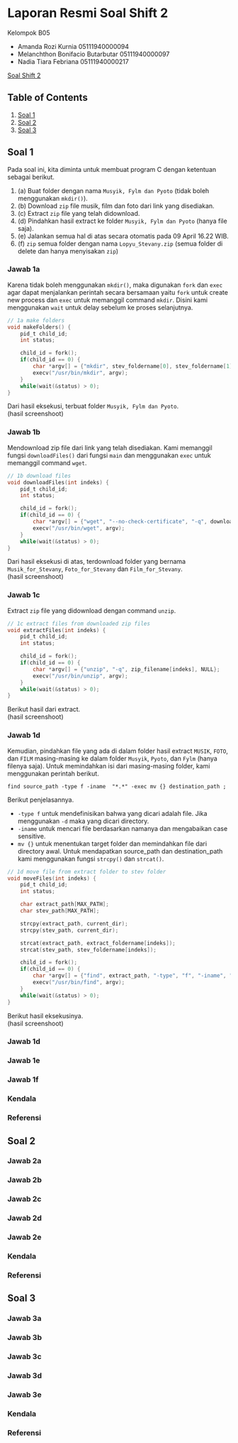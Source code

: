 # Laporan Resmi Soal Shift 2
Kelompok B05
* Amanda Rozi Kurnia 05111940000094
* Melanchthon Bonifacio Butarbutar 05111940000097
* Nadia Tiara Febriana 05111940000217

[Soal Shift 2](https://docs.google.com/document/d/121ZqwL7KXiKy3YpQgP6INuYlb4969WOj1GlZ9umO65w/edit)

## Table of Contents
1. [Soal 1](#soal1)
2. [Soal 2](#soal2)
3. [Soal 3](#soal3)

<a name="soal1"></a>
## Soal 1
Pada soal ini, kita diminta untuk membuat program C dengan ketentuan sebagai berikut.
1. (a) Buat folder dengan nama ```Musyik, Fylm dan Pyoto``` (tidak boleh menggunakan ```mkdir()```).
2. (b) Download ```zip``` file musik, film dan foto dari link yang disediakan.
3. (c) Extract ```zip``` file yang telah didownload.
4. (d) Pindahkan hasil extract ke folder ```Musyik, Fylm dan Pyoto``` (hanya file saja).
5. (e) Jalankan semua hal di atas secara otomatis pada 09 April 16.22 WIB.
6. (f) ```zip``` semua folder dengan nama ```Lopyu_Stevany.zip``` (semua folder di delete dan hanya menyisakan ```zip```)

### Jawab 1a
Karena tidak boleh menggunakan ```mkdir()```, maka digunakan ```fork``` dan ```exec``` agar dapat menjalankan perintah secara bersamaan yaitu ```fork``` untuk create new process dan ```exec``` untuk memanggil command ```mkdir```. Disini kami menggunakan ```wait``` untuk delay sebelum ke proses selanjutnya.
```c
// 1a make folders
void makeFolders() {
    pid_t child_id;
    int status;

    child_id = fork();
    if(child_id == 0) {
        char *argv[] = {"mkdir", stev_foldername[0], stev_foldername[1], stev_foldername[2], NULL};
        execv("/usr/bin/mkdir", argv);
    }
    while(wait(&status) > 0);
}
```
Dari hasil eksekusi, terbuat folder ```Musyik, Fylm dan Pyoto```. <br>
(hasil screenshoot)

### Jawab 1b
Mendownload zip file dari link yang telah disediakan. Kami memanggil fungsi ```downloadFiles()``` dari fungsi ```main``` dan menggunakan ```exec``` untuk memanggil command ```wget```.
```c
// 1b download files
void downloadFiles(int indeks) {
    pid_t child_id;
    int status;

    child_id = fork();
    if(child_id == 0) {
        char *argv[] = {"wget", "--no-check-certificate", "-q", download_link[indeks], "-O", zip_filename[indeks], NULL};
        execv("/usr/bin/wget", argv);
    }
    while(wait(&status) > 0);
}
```
Dari hasil eksekusi di atas, terdownload folder yang bernama ```Musik_for_Stevany```, ```Foto_for_Stevany``` dan ```Film_for_Stevany```. <br>
(hasil screenshoot)

### Jawab 1c
Extract ```zip``` file yang didownload dengan command ```unzip```.
```c
// 1c extract files from downloaded zip files
void extractFiles(int indeks) {
    pid_t child_id;
    int status;

    child_id = fork();
    if(child_id == 0) {
        char *argv[] = {"unzip", "-q", zip_filename[indeks], NULL};
        execv("/usr/bin/unzip", argv);
    }
    while(wait(&status) > 0);
}
```
Berikut hasil dari extract. <br>
(hasil screenshoot)

### Jawab 1d
Kemudian, pindahkan file yang ada di dalam folder hasil extract ```MUSIK```, ```FOTO```, dan ```FILM``` masing-masing ke dalam folder ```Musyik```, ```Pyoto```, dan ```Fylm``` (hanya filenya saja). Untuk memindahkan isi dari masing-masing folder, kami menggunakan perintah berikut.
```shell script
find source_path -type f -iname  "*.*" -exec mv {} destination_path ;
```
Berikut penjelasannya.
* ```-type f``` untuk mendefinisikan bahwa yang dicari adalah file. Jika menggunakan ```-d``` maka yang dicari directory.
* ```-iname``` untuk mencari file berdasarkan namanya dan mengabaikan case sensitive.
* ```mv {}``` untuk menentukan target folder dan memindahkan file dari directory awal. 
Untuk mendapatkan source_path dan destination_path kami menggunakan fungsi ```strcpy()``` dan ```strcat()```.
```c
// 1d move file from extract folder to stev folder
void moveFiles(int indeks) {
    pid_t child_id;
    int status;

    char extract_path[MAX_PATH];
    char stev_path[MAX_PATH];

    strcpy(extract_path, current_dir);
    strcpy(stev_path, current_dir);

    strcat(extract_path, extract_foldername[indeks]);
    strcat(stev_path, stev_foldername[indeks]);

    child_id = fork();
    if(child_id == 0) {
        char *argv[] = {"find", extract_path, "-type", "f", "-iname", "*.*", "-exec", "mv", "{}", stev_path, ";", NULL};
        execv("/usr/bin/find", argv);
    }
    while(wait(&status) > 0);
}
```
Berikut hasil eksekusinya. <br>
(hasil screenshoot)








### Jawab 1d

### Jawab 1e

### Jawab 1f

### Kendala

### Referensi


<a name="soal2"></a>
## Soal 2

### Jawab 2a

### Jawab 2b

### Jawab 2c

### Jawab 2d

### Jawab 2e

### Kendala

### Referensi

<a name="soal3"></a>
## Soal 3

### Jawab 3a

### Jawab 3b

### Jawab 3c

### Jawab 3d

### Jawab 3e

### Kendala

### Referensi

